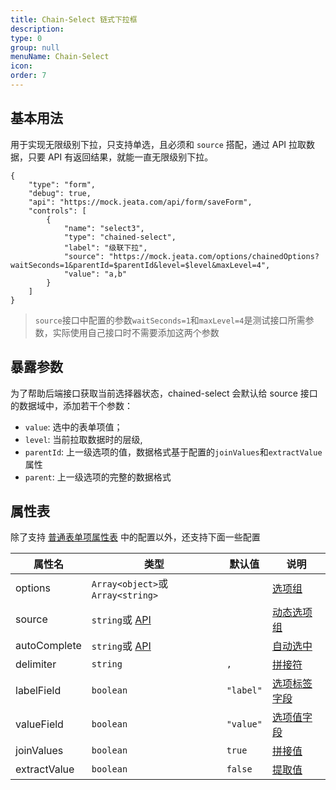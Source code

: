 ```yaml
---
title: Chain-Select 链式下拉框
description:
type: 0
group: null
menuName: Chain-Select
icon:
order: 7
---
```


## 基本用法

用于实现无限级别下拉，只支持单选，且必须和 `source` 搭配，通过 API 拉取数据，只要 API 有返回结果，就能一直无限级别下拉。

```schema: scope="body"
{
    "type": "form",
    "debug": true,
    "api": "https://mock.jeata.com/api/form/saveForm",
    "controls": [
        {
            "name": "select3",
            "type": "chained-select",
            "label": "级联下拉",
            "source": "https://mock.jeata.com/options/chainedOptions?waitSeconds=1&parentId=$parentId&level=$level&maxLevel=4",
            "value": "a,b"
        }
    ]
}
```

> `source`接口中配置的参数`waitSeconds=1`和`maxLevel=4`是测试接口所需参数，实际使用自己接口时不需要添加这两个参数

## 暴露参数

为了帮助后端接口获取当前选择器状态，chained-select 会默认给 source 接口的数据域中，添加若干个参数：

- `value`: 选中的表单项值；
- `level`: 当前拉取数据时的层级,
- `parentId`: 上一级选项的值，数据格式基于配置的`joinValues`和`extractValue`属性
- `parent`: 上一级选项的完整的数据格式

## 属性表

除了支持 [普通表单项属性表](./formitem#%E5%B1%9E%E6%80%A7%E8%A1%A8) 中的配置以外，还支持下面一些配置

| 属性名       | 类型                                      | 默认值    | 说明                                                                                        |
| ------------ | ----------------------------------------- | --------- | ------------------------------------------------------------------------------------------- |
| options      | `Array<object>`或`Array<string>`          |           | [选项组](./options#%E9%9D%99%E6%80%81%E9%80%89%E9%A1%B9%E7%BB%84-options)                   |
| source       | `string`或 [API](../../../docs/types/api) |           | [动态选项组](./options#%E5%8A%A8%E6%80%81%E9%80%89%E9%A1%B9%E7%BB%84-source)                |
| autoComplete | `string`或 [API](../../../docs/types/api) |           | [自动选中](./options#%E8%87%AA%E5%8A%A8%E8%A1%A5%E5%85%A8-autocomplete)                     |
| delimiter    | `string`                                  | `,`       | [拼接符](./options#%E6%8B%BC%E6%8E%A5%E7%AC%A6-delimiter)                                   |
| labelField   | `boolean`                                 | `"label"` | [选项标签字段](./options#%E9%80%89%E9%A1%B9%E6%A0%87%E7%AD%BE%E5%AD%97%E6%AE%B5-labelfield) |
| valueField   | `boolean`                                 | `"value"` | [选项值字段](./options#%E9%80%89%E9%A1%B9%E5%80%BC%E5%AD%97%E6%AE%B5-valuefield)            |
| joinValues   | `boolean`                                 | `true`    | [拼接值](./options#%E6%8B%BC%E6%8E%A5%E5%80%BC-joinvalues)                                  |
| extractValue | `boolean`                                 | `false`   | [提取值](./options#%E6%8F%90%E5%8F%96%E5%A4%9A%E9%80%89%E5%80%BC-extractvalue)              |
